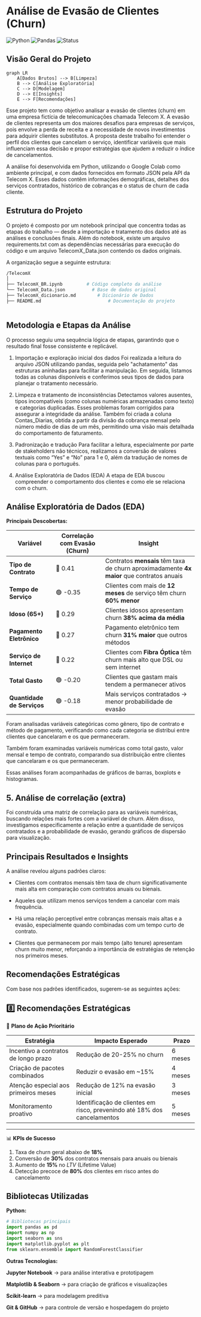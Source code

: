 # Análise de Evasão de Clientes (Churn)
![Python](https://img.shields.io/badge/Python-3.10+-blue.svg?logo=python&logoColor=white) ![Pandas](https://img.shields.io/badge/Pandas-Data%20Analysis-150458.svg?logo=pandas&logoColor=white) 
![Status](https://img.shields.io/badge/Status-Em%20Desenvolvimento-yellow.svg)

## Visão Geral do Projeto

```mermaid
graph LR
    A[Dados Brutos] --> B[Limpeza]
    B --> C[Análise Exploratória]
    C --> D[Modelagem]
    D --> E[Insights]
    E --> F[Recomendações]
```

Esse projeto tem como objetivo analisar a evasão de clientes (churn) em uma empresa fictícia de telecomunicações chamada Telecom X. A evasão de clientes representa um dos maiores desafios para empresas de serviços, pois envolve a perda de receita e a necessidade de novos investimentos para adquirir clientes substitutos. A proposta deste trabalho foi entender o perfil dos clientes que cancelam o serviço, identificar variáveis que mais influenciam essa decisão e propor estratégias que ajudem a reduzir o índice de cancelamentos.

A análise foi desenvolvida em Python, utilizando o Google Colab como ambiente principal, e com dados fornecidos em formato JSON pela API da Telecom X. Esses dados contêm informações demográficas, detalhes dos serviços contratados, histórico de cobranças e o status de churn de cada cliente.

## Estrutura do Projeto
O projeto é composto por um notebook principal que concentra todas as etapas do trabalho — desde a importação e tratamento dos dados até as análises e conclusões finais.
Além do notebook, existe um arquivo requirements.txt com as dependências necessárias para execução do código e um arquivo TelecomX_Data.json contendo os dados originais.

A organização segue a seguinte estrutura:

```bash
/TelecomX
│
├── TelecomX_BR.ipynb         # Código completo da análise
└── TelecomX_Data.json          # Base de dados original
├── TelecomX_dicionario.md        # Dicionário de Dados
├── README.md                         # Documentação do projeto
    
```

## Metodologia e Etapas da Análise
O processo seguiu uma sequência lógica de etapas, garantindo que o resultado final fosse consistente e replicável.

1. Importação e exploração inicial dos dados
Foi realizada a leitura do arquivo JSON utilizando pandas, seguida pelo "achatamento" das estruturas aninhadas para facilitar a manipulação. Em seguida, listamos todas as colunas disponíveis e conferimos seus tipos de dados para planejar o tratamento necessário.

2. Limpeza e tratamento de inconsistências
Detectamos valores ausentes, tipos incompatíveis (como colunas numéricas armazenadas como texto) e categorias duplicadas. Esses problemas foram corrigidos para assegurar a integridade da análise. Também foi criada a coluna Contas_Diarias, obtida a partir da divisão da cobrança mensal pelo número médio de dias de um mês, permitindo uma visão mais detalhada do comportamento de faturamento.

3. Padronização e tradução
Para facilitar a leitura, especialmente por parte de stakeholders não técnicos, realizamos a conversão de valores textuais como “Yes” e “No” para 1 e 0, além da tradução de nomes de colunas para o português.

4. Análise Exploratória de Dados (EDA)
A etapa de EDA buscou compreender o comportamento dos clientes e como ele se relaciona com o churn.

## Análise Exploratória de Dados (EDA)

**Principais Descobertas:**

| Variável                  | Correlação com Evasão (Churn) | Insight |
|---------------------------|------------------------------|---------|
| **Tipo de Contrato**      | 🔴 0.41 | Contratos **mensais** têm taxa de churn aproximadamente **4x maior** que contratos anuais |
| **Tempo de Serviço**      | 🟢 -0.35 | Clientes com mais de **12 meses** de serviço têm churn **60% menor** |
| **Idoso (65+)**           | 🔴 0.29 | Clientes idosos apresentam churn **38% acima da média** |
| **Pagamento Eletrônico**  | 🔴 0.27 | Pagamento eletrônico tem churn **31% maior** que outros métodos |
| **Serviço de Internet**   | 🔴 0.22 | Clientes com **Fibra Óptica** têm churn mais alto que DSL ou sem internet |
| **Total Gasto**           | 🟢 -0.20 | Clientes que gastam mais tendem a permanecer ativos |
| **Quantidade de Serviços**| 🟢 -0.18 | Mais serviços contratados → menor probabilidade de evasão |

Foram analisadas variáveis categóricas como gênero, tipo de contrato e método de pagamento, verificando como cada categoria se distribui entre clientes que cancelaram e os que permaneceram.

Também foram examinadas variáveis numéricas como total gasto, valor mensal e tempo de contrato, comparando sua distribuição entre clientes que cancelaram e os que permaneceram.

Essas análises foram acompanhadas de gráficos de barras, boxplots e histogramas.

## 5. Análise de correlação (extra)
Foi construída uma matriz de correlação para as variáveis numéricas, buscando relações mais fortes com a variável de churn. Além disso, investigamos especificamente a relação entre a quantidade de serviços contratados e a probabilidade de evasão, gerando gráficos de dispersão para visualização.

## Principais Resultados e Insights
A análise revelou alguns padrões claros:

- Clientes com contratos mensais têm taxa de churn significativamente mais alta em comparação com contratos anuais ou bienais.

- Aqueles que utilizam menos serviços tendem a cancelar com mais frequência.

- Há uma relação perceptível entre cobranças mensais mais altas e a evasão, especialmente quando combinadas com um tempo curto de contrato.

- Clientes que permanecem por mais tempo (alto tenure) apresentam churn muito menor, reforçando a importância de estratégias de retenção nos primeiros meses.

## Recomendações Estratégicas
Com base nos padrões identificados, sugerem-se as seguintes ações:

## 8️⃣ Recomendações Estratégicas

🚀 **Plano de Ação Prioritário**

| Estratégia                       | Impacto Esperado                                              | Prazo    |
|-----------------------------------|---------------------------------------------------------------|----------|
| Incentivo a contratos de longo prazo | Redução de 20-25% no churn         | 6 meses  |
| Criação de pacotes combinados     | Reduzir o evasão em ~15%     | 4 meses  |
| Atenção especial aos primeiros meses | Redução de 12% na evasão inicial  | 3 meses  |
| Monitoramento proativo            | Identificação de clientes em risco, prevenindo até 18% dos cancelamentos | 5 meses  |

---

📊 **KPIs de Sucesso**

1. Taxa de churn geral abaixo de **18%**
2. Conversão de **30%** dos contratos mensais para anuais ou bienais
3. Aumento de **15%** no *LTV* (Lifetime Value)
4. Detecção precoce de **80%** dos clientes em risco antes do cancelamento


## Bibliotecas Utilizadas

**Python:**

```python
# Bibliotecas principais
import pandas as pd
import numpy as np
import seaborn as sns
import matplotlib.pyplot as plt
from sklearn.ensemble import RandomForestClassifier
```
**Outras Tecnologias:**

**Jupyter Notebook** → para análise interativa e prototipagem

**Matplotlib & Seaborn** → para criação de gráficos e visualizações

**Scikit-learn** → para modelagem preditiva

**Git & GitHub** → para controle de versão e hospedagem do projeto
